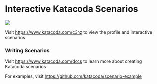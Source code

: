 # Interactive Katacoda Scenarios

[![](http://shields.katacoda.com/katacoda/c3nz/count.svg)](https://www.katacoda.com/c3nz "Get your profile on Katacoda.com")

Visit https://www.katacoda.com/c3nz to view the profile and interactive scenarios

### Writing Scenarios
Visit https://www.katacoda.com/docs to learn more about creating Katacoda scenarios

For examples, visit https://github.com/katacoda/scenario-example
